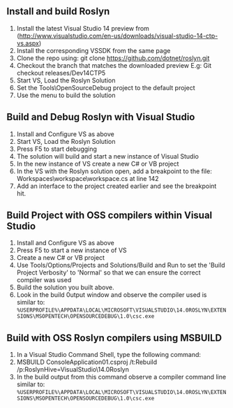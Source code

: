 ## Install and build Roslyn

1. Install the latest Visual Studio 14 preview from (http://www.visualstudio.com/en-us/downloads/visual-studio-14-ctp-vs.aspx)
2. Install the corresponding  VSSDK from the same page 
3. Clone the repo using: git clone https://github.com/dotnet/roslyn.git
4. Checkout the branch that matches the downloaded preview E.g: Git checkout releases/Dev14CTP5
5. Start VS, Load the Roslyn Solution 
6. Set the Tools\OpenSourceDebug project to the default project 
7. Use the menu to build the solution 

## Build and Debug Roslyn with Visual Studio

1. Install and Configure VS as above
2. Start VS, Load the Roslyn Solution 
3. Press F5 to start debugging 
4. The solution will build and start a new instance of Visual Studio 
5. In the new instance of VS create a new C# or VB project 
6. In the VS with the Roslyn solution open, add a breakpoint to the file: Workspaces\workspace\workspace.cs at line 142 
7. Add an interface to the project created earlier and see the breakpoint hit.

## Build Project with OSS compilers within Visual Studio

1. Install and Configure VS as above
2. Press F5 to start a new instance of VS
3. Create a new C# or VB project
4. Use Tools/Options/Projects and Solutions/Build and Run to set the 'Build Project Verbosity' to 'Normal' so that we can ensure the correct compiler was used
5. Build the solution you built above.
6. Look in the build 0utput window and observe the compiler used is similar to: `%USERPROFILE%\APPDATA\LOCAL\MICROSOFT\VISUALSTUDIO\14.0ROSLYN\EXTENSIONS\MSOPENTECH\OPENSOURCEDEBUG\1.0\csc.exe`

## Build with OSS Roslyn compilers using MSBUILD

1.  In a Visual Studio Command Shell, type the following command:
2.  MSBUILD ConsoleApplication01.csproj /t:Rebuild /p:RoslynHive=VisualStudio\14.0Roslyn
3.  In the build output from this command observe a compiler command line similar to: `%USERPROFILE%\APPDATA\LOCAL\MICROSOFT\VISUALSTUDIO\14.0ROSLYN\EXTENSIONS\MSOPENTECH\OPENSOURCEDEBUG\1.0\csc.exe`

